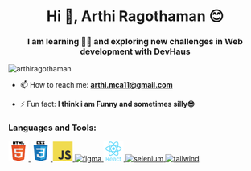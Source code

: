 <h1 align="center">Hi 👋, Arthi Ragothaman 😊</h1>
<h3 align="center">I am learning 👩‍🎓 and exploring new challenges in Web development with DevHaus</h3>

<p align="left"> <img src="https://komarev.com/ghpvc/?username=arthiragothaman&label=Profile%20views&color=0e75b6&style=flat" alt="arthiragothaman" /> </p>

- 📫 How to reach me: **arthi.mca11@gmail.com**

- ⚡ Fun fact: **I think i am Funny and sometimes silly😎**

<h3 align="left">Languages and Tools:</h3>
<p align="left">
  <a href="https://www.w3.org/html/" target="_blank" rel="noreferrer">
    <img src="https://raw.githubusercontent.com/devicons/devicon/master/icons/html5/html5-original-wordmark.svg" alt="html5" width="40" height="40"/>
  </a>
  <a href="https://www.w3schools.com/css/" target="_blank" rel="noreferrer">
  <img src="https://raw.githubusercontent.com/devicons/devicon/master/icons/css3/css3-original-wordmark.svg" alt="css3" width="40" height="40"/> 
  </a> 
  <a href="https://developer.mozilla.org/en-US/docs/Web/JavaScript" target="_blank" rel="noreferrer"> 
    <img src="https://raw.githubusercontent.com/devicons/devicon/master/icons/javascript/javascript-original.svg" alt="javascript" width="40" height="40"/> 
  </a> 
  
  
  <a href="https://www.figma.com/" target="_blank" rel="noreferrer">
    <img src="https://www.vectorlogo.zone/logos/figma/figma-icon.svg" alt="figma" width="40" height="40"/>
  </a>
  
  
  <a href="https://reactjs.org/" target="_blank" rel="noreferrer">
    <img src="https://raw.githubusercontent.com/devicons/devicon/master/icons/react/react-original-wordmark.svg" alt="react" width="40" height="40"/>
  </a>

  <a href="https://www.selenium.dev/documentation/webdriver/" target="blank" rel="forever">
  <img src="https://iconduck.com/icons/27926/selenium" alt=selenium width="40" height="40"/>
  </a>
  
  <a href="https://tailwindcss.com/" target="_blank" rel="noreferrer"> 
  <img src="https://www.vectorlogo.zone/logos/tailwindcss/tailwindcss-icon.svg" alt="tailwind" width="40" height="40"/> 
  </a>
  
</p>




